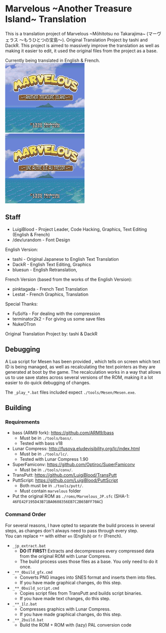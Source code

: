 # Marvelous \~Another Treasure Island\~ Translation

This is a translation project of Marvelous \~Mōhitotsu no Takarajima\~ (マーヴェラス ～もうひとつの宝島～).
Original Translation Project by tashi and DackR. This project is aimed to massively improve the translation as well as making it easier to edit, it used the original files from the project as a base.

Currently being translated in English & French.  
![English v2.0 Title Screen](./doc/eng_title.png)
![French v2.0 Title Screen](./doc/fra_title.png)

## Staff
- LuigiBlood - Project Leader, Code Hacking, Graphics, Text Editing (English & French)
- /dev/urandom - Font Design

English Version:
- tashi - Original Japanese to English Text Translation
- DackR - English Text Editing, Graphics
- bluesun - English Retranslation, 

French Version (based from the works of the English Version):
- pinktagada - French Text Translation
- Lestat - French Graphics, Translation

Special Thanks:
- FuSoYa - For dealing with the compression
- terminator2k2 - For giving us some save files
- NukeOTron

Original Translation Project by: tashi & DackR

## Debugging
A Lua script for Mesen has been provided , which tells on screen which text ID is being managed, as well as recalculating the text pointers as they are generated at boot by the game. The recalculation works in a way that allows us to use save states across several versions of the ROM, making it a lot easier to do quick debugging of changes.

The `_play_*.bat` files included expect `./tools/Mesen/Mesen.exe`.

## Building
### Requirements
- bass (ARM9 fork): https://github.com/ARM9/bass
  - Must be in `./tools/bass/`.
  - Tested with bass v18
- Lunar Compress: http://fusoya.eludevisibility.org/lc/index.html
  - Must be in `./tools/lc/`.
  - Tested with Lunar Compress 1.90
- SuperFamiconv: https://github.com/Optiroc/SuperFamiconv
  - Must be in `./tools/conv/`.
- TransPutt: https://github.com/LuigiBlood/TransPutt
- PuttScript: https://github.com/LuigiBlood/PuttScript
  - Both must be in `./tools/putt/`.
  - Must contain `marvelous` folder
- Put the original ROM as `./roms/Marvelous_JP.sfc` (SHA-1: `46FE42F195D43B71BA0608356EB7C2B65BFF70AC`)

### Command Order
For several reasons, I have opted to separate the build process in several steps, as changes don't always need to pass through every step.  
You can replace `**` with either `en` (English) or `fr` (French).

- `_jp_extract.bat` 
  - **DO IT FIRST!** Extracts and decompresses every compressed data from the original ROM with Lunar Compress.
  - The build process uses those files as a base. You only need to do it once.
- `_**_0build_gfx.cmd` 
  - Converts PNG images into SNES format and inserts them into files.
  - If you have made graphical changes, do this step.
- `_**_0build_script.cmd` 
  - Copies script files from TransPutt and builds script binaries.
  - If you have made text changes, do this step.
- `_**_1lz.bat`
  - Compresses graphics with Lunar Compress.
  - If you have made graphical changes, do this step.
- `_**_2build.bat`
  - Build the ROM + ROM with (lazy) PAL conversion code
